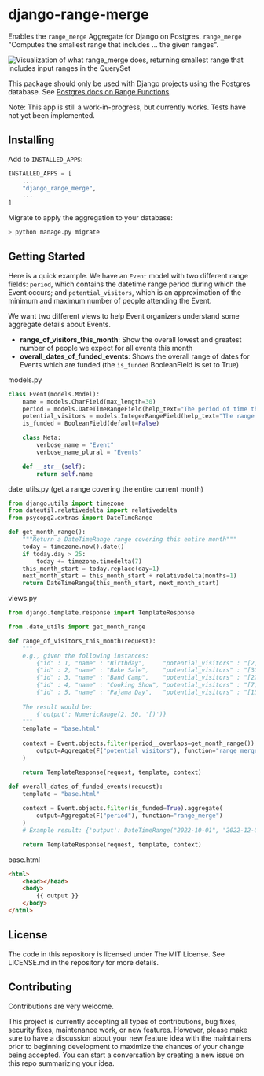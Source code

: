 # django-range-merge

Enables the `range_merge` Aggregate for Django on Postgres. `range_merge` "Computes the smallest range that includes ... the given ranges".

![Visualization of what range_merge does, returning smallest range that includes input ranges in the QuerySet](https://raw.githubusercontent.com/jacklinke/django-range-merge/main/media/range_merge.png)

This package should only be used with Django projects using the Postgres database. See [Postgres docs on Range Functions](https://www.postgresql.org/docs/14/functions-range.html#RANGE-FUNCTIONS-TABLE).

Note: This app is still a work-in-progress, but currently works. Tests have not yet been implemented.


## Installing

Add to `INSTALLED_APPS`:

```python
INSTALLED_APPS = [
    ...
    "django_range_merge",
    ...
]
```

Migrate to apply the aggregation to your database:

```bash
> python manage.py migrate
````

## Getting Started

Here is a quick example. We have an `Event` model with two different range fields: `period`, which contains the datetime range period during which the Event occurs; and `potential_visitors`, which is an approximation of the minimum and maximum number of people attending the Event.

We want two different views to help Event organizers understand some aggregate details about Events.

- **range_of_visitors_this_month**: Show the overall lowest and greatest number of people we expect for all events this month
- **overall_dates_of_funded_events**: Shows the overall range of dates for Events which are funded (the `is_funded` BooleanField is set to True)

models.py

```python
class Event(models.Model):
    name = models.CharField(max_length=30)
    period = models.DateTimeRangeField(help_text="The period of time this event covers")
    potential_visitors = models.IntegerRangeField(help_text="The range of visitors expected at this event")
    is_funded = BooleanField(default=False)

    class Meta:
        verbose_name = "Event"
        verbose_name_plural = "Events"

    def __str__(self):
        return self.name

```

date_utils.py (get a range covering the entire current month)

```python
from django.utils import timezone
from dateutil.relativedelta import relativedelta
from psycopg2.extras import DateTimeRange

def get_month_range():
    """Return a DateTimeRange range covering this entire month"""
    today = timezone.now().date()
    if today.day > 25:
        today += timezone.timedelta(7)
    this_month_start = today.replace(day=1)
    next_month_start = this_month_start + relativedelta(months=1)
    return DateTimeRange(this_month_start, next_month_start)
```

views.py

```python
from django.template.response import TemplateResponse

from .date_utils import get_month_range

def range_of_visitors_this_month(request):
    """
    e.g., given the following instances: 
        {"id" : 1, "name" : "Birthday",     "potential_visitors" : "[2, 3)", ...}
        {"id" : 2, "name" : "Bake Sale",    "potential_visitors" : "[30, 50)", ...}
        {"id" : 3, "name" : "Band Camp",    "potential_visitors" : "[22, 28)", ...}
        {"id" : 4, "name" : "Cooking Show", "potential_visitors" : "[7, 20)", ...}
        {"id" : 5, "name" : "Pajama Day",   "potential_visitors" : "[15, 30)", ...}
    
    The result would be:
        {'output': NumericRange(2, 50, '[)')}
    """
    template = "base.html"
    
    context = Event.objects.filter(period__overlaps=get_month_range()).aggregate(
        output=Aggregate(F("potential_visitors"), function="range_merge")
    )

    return TemplateResponse(request, template, context)

def overall_dates_of_funded_events(request):
    template = "base.html"
    
    context = Event.objects.filter(is_funded=True).aggregate(
        output=Aggregate(F("period"), function="range_merge")
    )
    # Example result: {'output': DateTimeRange("2022-10-01", "2022-12-07", '[)')}

    return TemplateResponse(request, template, context)

```

base.html

```html
<html>
    <head></head>
    <body>
        {{ output }}
    </body>
</html>
```

## License

The code in this repository is licensed under The MIT License. See LICENSE.md in the repository for more details.


## Contributing

Contributions are very welcome.

This project is currently accepting all types of contributions, bug fixes,
security fixes, maintenance work, or new features.  However, please make sure
to have a discussion about your new feature idea with the maintainers prior to
beginning development to maximize the chances of your change being accepted.
You can start a conversation by creating a new issue on this repo summarizing
your idea.

